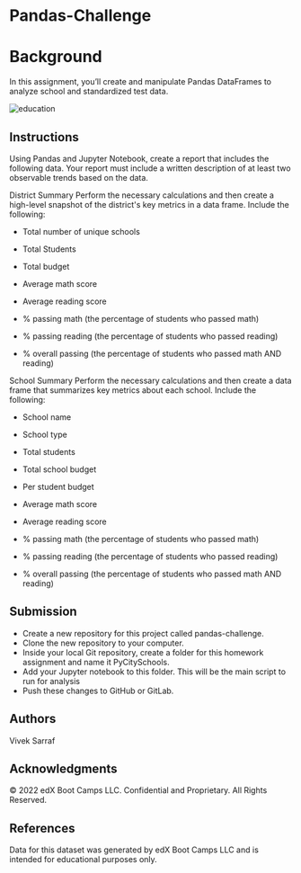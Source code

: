 # Pandas-Challenge

# Background
In this assignment, you’ll create and manipulate Pandas DataFrames to analyze school and standardized test data.

![education](https://github.com/vivsarraf/pandas-challenge/assets/135401654/0bc94cda-ce12-43a0-b579-8a50154d58b7)

## Instructions
Using Pandas and Jupyter Notebook, create a report that includes the following data. Your report must include a written description of at least two observable trends based on the data.

District Summary
Perform the necessary calculations and then create a high-level snapshot of the district's key metrics in a data frame.
Include the following:

* Total number of unique schools

* Total Students

* Total budget

* Average math score

* Average reading score

* % passing math (the percentage of students who passed math)

* % passing reading (the percentage of students who passed reading)

* % overall passing (the percentage of students who passed math AND reading)


School Summary
Perform the necessary calculations and then create a data frame that summarizes key metrics about each school.
Include the following:

* School name

* School type

* Total students

* Total school budget

* Per student budget

* Average math score

* Average reading score

* % passing math (the percentage of students who passed math)

* % passing reading (the percentage of students who passed reading)

* % overall passing (the percentage of students who passed math AND reading)


## Submission
 * Create a new repository for this project called pandas-challenge. 
 * Clone the new repository to your computer.
 * Inside your local Git repository, create a folder for this homework assignment and name it PyCitySchools.
 * Add your Jupyter notebook to this folder. This will be the main script to run for analysis
 * Push these changes to GitHub or GitLab.

## Authors
Vivek Sarraf

## Acknowledgments
© 2022 edX Boot Camps LLC. Confidential and Proprietary. All Rights Reserved.

## References

Data for this dataset was generated by edX Boot Camps LLC and is intended for educational purposes only.
